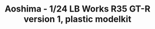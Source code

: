 ---
layout: product
title: "Aoshima - 1/24 LB Works R35 GT-R version 1, plastic modelkit"
price: "TBA" 
desc: "N/A"
img_path: "/assets/img/AO54024.jpg"
brand: "N/A"
available: false
special_offer: false
new: false
soon: false
cat: "010000"
subcat: "013700"
subsubcat: "0N/A"
sifra: "AO54024"
popular: true
---